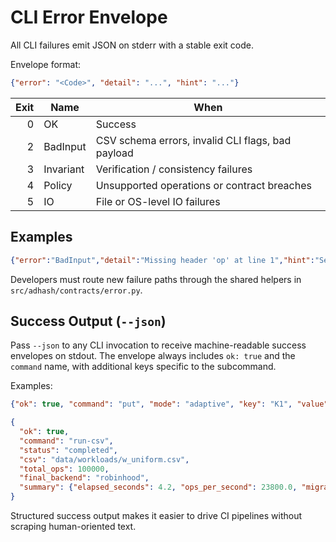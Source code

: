 # CLI Error Envelope

All CLI failures emit JSON on stderr with a stable exit code.

Envelope format:

```json
{"error": "<Code>", "detail": "...", "hint": "..."}
```

| Exit | Name       | When                                              |
|-----:|------------|---------------------------------------------------|
| 0    | OK         | Success                                           |
| 2    | BadInput   | CSV schema errors, invalid CLI flags, bad payload |
| 3    | Invariant  | Verification / consistency failures               |
| 4    | Policy     | Unsupported operations or contract breaches       |
| 5    | IO         | File or OS-level IO failures                      |

## Examples

```json
{"error":"BadInput","detail":"Missing header 'op' at line 1","hint":"See docs/workload_schema.md"}
```

Developers must route new failure paths through the shared helpers in `src/adhash/contracts/error.py`.

## Success Output (`--json`)

Pass `--json` to any CLI invocation to receive machine-readable success envelopes on stdout. The envelope always includes `ok: true` and the `command` name, with additional keys specific to the subcommand.

Examples:

```json
{"ok": true, "command": "put", "mode": "adaptive", "key": "K1", "value": "V1", "result": "OK"}
```

```json
{
  "ok": true,
  "command": "run-csv",
  "status": "completed",
  "csv": "data/workloads/w_uniform.csv",
  "total_ops": 100000,
  "final_backend": "robinhood",
  "summary": {"elapsed_seconds": 4.2, "ops_per_second": 23800.0, "migrations_triggered": 1}
}
```

Structured success output makes it easier to drive CI pipelines without scraping human-oriented text.
